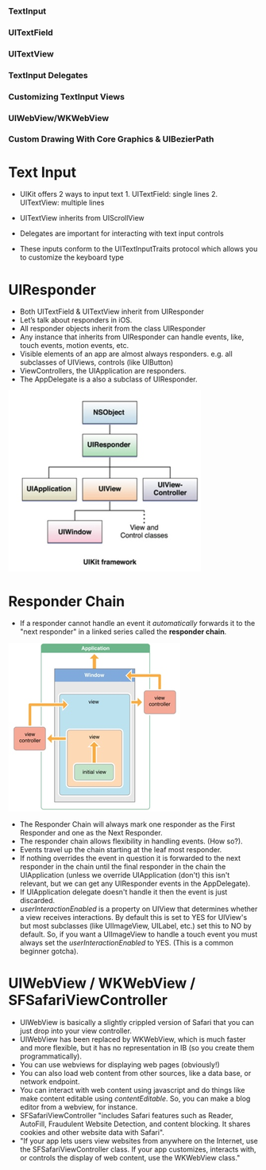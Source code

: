 ### TextInput
### UITextField
### UITextView
### TextInput Delegates
### Customizing TextInput Views
### UIWebView/WKWebView
### Custom Drawing With Core Graphics & UIBezierPath


# Text Input
* UIKit offers 2 ways to input text
1\. UITextField: single lines
2\. UITextView: multiple lines

* UITextView inherits from UIScrollView
* Delegates are important for interacting with text input controls
* These inputs conform to the UITextInputTraits protocol which allows you to customize the keyboard type

# UIResponder

* Both UITextField & UITextView inherit from UIResponder
* Let’s talk about responders in iOS.
* All responder objects inherit from the class UIResponder
* Any instance that inherits from UIResponder can handle events, like, touch events, motion events, etc.
* Visible elements of an app are almost always responders. e.g. all subclasses of UIViews, controls (like UIButton)
* ViewControllers, the UIApplication are responders.
* The AppDelegate is a also a subclass of UIResponder.

![](imgs/resp.jpg)

# Responder Chain
* If a responder cannot handle an event it _automatically_  forwards it to the "next responder" in a linked series called the **responder chain**.

![](imgs/chain.jpg)

* The Responder Chain will always mark one responder as the First Responder and one as the Next Responder.
* The responder chain allows flexibility in handling events. (How so?).
* Events travel up the chain starting at the leaf most responder.
* If nothing overrides the event in question it is forwarded to the next responder in the chain until the final responder in the chain the UIApplication (unless we override UIApplication (don't) this isn't relevant, but we can get any UIResponder events in the AppDelegate).
* If UIApplication delegate doesn't handle it then the event is just discarded.
* _userInteractionEnabled_ is a property on UIView that determines whether a view receives interactions. By default this is set to YES for UIView's but most subclasses (like UIImageView, UILabel, etc.) set this to NO by default. So, if you want a UIImageView to handle a touch event you must always set the _userInteractionEnabled_ to YES. (This is a common beginner gotcha).

# UIWebView / WKWebView / SFSafariViewController

* UIWebView is basically a slightly crippled version of Safari that you can just drop into your view controller.
* UIWebView has been replaced by WKWebView, which is much faster and more flexible, but it has no representation in IB (so you create them programmatically).
* You can use webviews for displaying web pages (obviously!)
* You can also load web content from other sources, like a data base, or network endpoint.
* You can interact with web content using javascript and do things like make content editable using _contentEditable_. So, you can make a blog editor from a webview, for instance.
* SFSafariViewController "includes Safari features such as Reader, AutoFill, Fraudulent Website Detection, and content blocking. It shares cookies and other website data with Safari".
* "If your app lets users view websites from anywhere on the Internet, use the SFSafariViewController class. If your app customizes, interacts with, or controls the display of web content, use the WKWebView class."

